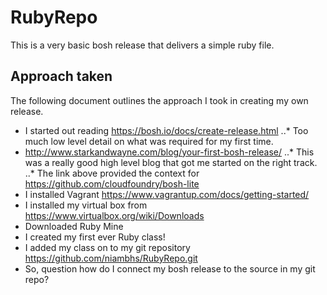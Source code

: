 # RubyRepo
This is a very basic bosh release that delivers a simple ruby file. 
## Approach taken
The following document outlines the approach I took in creating my own release.
- I started out reading https://bosh.io/docs/create-release.html 
..* Too much low level detail on what was required for my first time.
- 	http://www.starkandwayne.com/blog/your-first-bosh-release/ 
..* This was a really good high level blog that got me started on the right track.
..* The link above provided the context for https://github.com/cloudfoundry/bosh-lite 
-	I installed Vagrant https://www.vagrantup.com/docs/getting-started/
-	I installed my virtual box from https://www.virtualbox.org/wiki/Downloads 
-	Downloaded Ruby Mine
-	I created my first ever Ruby class! 
-	I added my class on to my git repository https://github.com/niambhs/RubyRepo.git
-	So, question how do I connect my bosh release to the source in my git repo?
